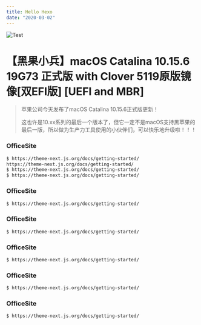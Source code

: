 ```yaml
---
title: Hello Hexo
date: "2020-03-02"
---
```


![Test](https://cn.bing.com/th?id=OHR.SaguaroLightning_ZH-CN4157442270_1920x1080.jpg&rf=LaDigue_1920x1080.jpg&pid=hp)
# 【黑果小兵】macOS Catalina 10.15.6 19G73 正式版 with Clover 5119原版镜像[双EFI版] [UEFI and MBR]

> 苹果公司今天发布了macOS Catalina 10.15.6正式版更新！
> 
> 这也许是10.xx系列的最后一个版本了，但它一定不是macOS支持黑苹果的最后一版，所以做为生产力工具使用的小伙伴们，可以快乐地升级啦！！！

### OfficeSite

``` bash
$ https://theme-next.js.org/docs/getting-started/
https://theme-next.js.org/docs/getting-started/
$ https://theme-next.js.org/docs/getting-started/
$ https://theme-next.js.org/docs/getting-started/
```

### OfficeSite

``` bash
$ https://theme-next.js.org/docs/getting-started/
```
### OfficeSite

``` bash
$ https://theme-next.js.org/docs/getting-started/
```
### OfficeSite

``` bash
$ https://theme-next.js.org/docs/getting-started/
```
### OfficeSite

``` bash
$ https://theme-next.js.org/docs/getting-started/
```
### OfficeSite

``` bash
$ https://theme-next.js.org/docs/getting-started/
```